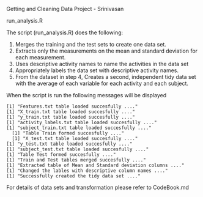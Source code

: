 
Getting and Cleaning Data Project - Srinivasan

run_analysis.R

The script (run_analysis.R) does the following:

1. Merges the training and the test sets to create one data set.
2. Extracts only the measurements on the mean and standard deviation for each measurement.
3. Uses descriptive activity names to name the activities in the data set
4. Appropriately labels the data set with descriptive activity names.
5. From the dataset in step 4, Creates a second, independent tidy data set with the average of each variable for each activity and each subject.

When the script is run the following messages will be displayed

	[1] "Features.txt table loaded succesfully ...."
	[1] "X_train.txt table loaded succesfully ...."
	[1] "y_train.txt table loaded succesfully ...."  
	[1] "activity_labels.txt table loaded succesfully ...."  
	[1] "subject_train.txt table loaded succesfully ...."  
      [1] "Table Train formed succesfully ...."  
      [1] "X_test.txt table loaded succesfully ...."  
	[1] "y_test.txt table loaded succesfully ...."  
	[1] "subject_test.txt table loaded succesfully ...."  
	[1] "Table Test formed succesfully ...."  
	[1] "Train and Test tables merged succesfully ...."  
	[1] "Extracted table of Mean and Standard deviation columns ...."  
	[1] "Changed the lables with descriptive column names ...."  
	[1] "Successfully created the tidy data set ...."  


For details of data sets and transformation please refer to CodeBook.md

